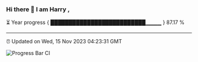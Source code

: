 ### Hi there 👋 I am Harry , 

⏳ Year progress { ██████████████████████████▁▁▁▁ } 87.17 %

---

⏰ Updated on Wed, 15 Nov 2023 04:23:31 GMT

![Progress Bar CI](https://github.com/duykhang68/duykhang68/workflows/Progress%20Bar%20CI/badge.svg)
